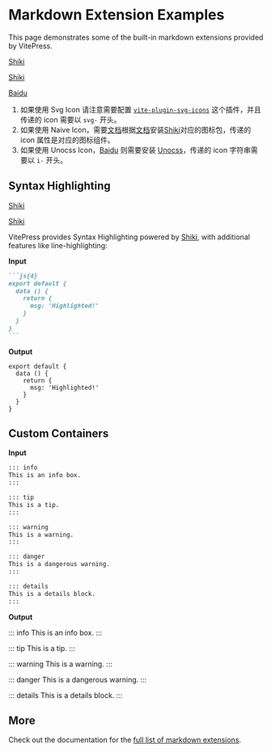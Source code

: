 # Markdown Extension Examples

This page demonstrates some of the built-in markdown extensions provided by VitePress.

[Shiki](https://github.com/shikijs/shiki)

[Shiki](/index)

[Baidu](/index)

1. 如果使用 Svg Icon 请注意需要配置 [`vite-plugin-svg-icons`](https://github.com/vbenjs/vite-plugin-svg-icons) 这个插件，并且传递的 icon 需要以 `svg-` 开头。
2. 如果使用 Naive Icon，需要[文档](/icon)根据[文档](https://www.naiveui.com/zh-CN/os-theme/components/icon)安装[Shiki](https://github.com/shikijs/shiki)对应的图标包，传递的 icon 属性是对应的图标组件。
3. 如果使用 Unocss Icon，[Baidu](/index) 则需要安装 [Unocss](https://github.com/shikijs/shiki)，传递的 icon 字符串需要以 `i-` 开头。

## Syntax Highlighting

[Shiki](https://github.com/shikijs/shiki)

[Shiki](/index)

VitePress provides Syntax Highlighting powered by [Shiki](https://github.com/shikijs/shiki), with additional features like line-highlighting:

**Input**

````md
```js{4}
export default {
  data () {
    return {
      msg: 'Highlighted!'
    }
  }
}
```
````

**Output**

```js{4}
export default {
  data () {
    return {
      msg: 'Highlighted!'
    }
  }
}
```

## Custom Containers

**Input**

```md
::: info
This is an info box.
:::

::: tip
This is a tip.
:::

::: warning
This is a warning.
:::

::: danger
This is a dangerous warning.
:::

::: details
This is a details block.
:::
```

**Output**

::: info
This is an info box.
:::

::: tip
This is a tip.
:::

::: warning
This is a warning.
:::

::: danger
This is a dangerous warning.
:::

::: details
This is a details block.
:::

## More

Check out the documentation for the [full list of markdown extensions](https://vitepress.dev/guide/markdown).

